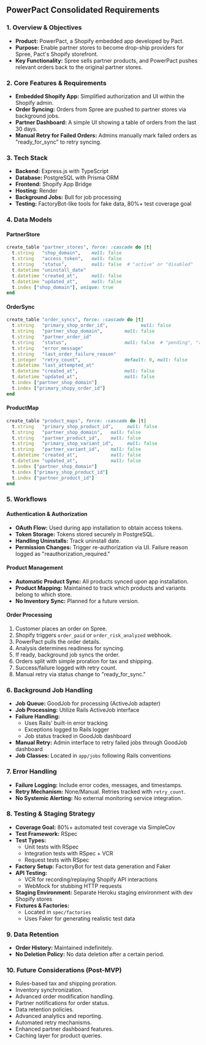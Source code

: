 
## PowerPact Consolidated Requirements

### 1. Overview & Objectives

- **Product:** PowerPact, a Shopify embedded app developed by Pact.
- **Purpose:** Enable partner stores to become drop-ship providers for Spree, Pact's Shopify storefront.
- **Key Functionality:** Spree sells partner products, and PowerPact pushes relevant orders back to the original partner stores.

### 2. Core Features & Requirements

- **Embedded Shopify App:** Simplified authorization and UI within the Shopify admin.
- **Order Syncing:** Orders from Spree are pushed to partner stores via background jobs.
- **Partner Dashboard:** A simple UI showing a table of orders from the last 30 days.
- **Manual Retry for Failed Orders:** Admins manually mark failed orders as "ready_for_sync" to retry syncing.

### 3. Tech Stack

- **Backend:** Express.js with TypeScript
- **Database:** PostgreSQL with Prisma ORM
- **Frontend:** Shopify App Bridge
- **Hosting:** Render
- **Background Jobs:** Bull for job processing
- **Testing:** FactoryBot-like tools for fake data, 80%+ test coverage goal

### 4. Data Models

#### PartnerStore

```ruby
create_table "partner_stores", force: :cascade do |t|
  t.string   "shop_domain",    null: false
  t.string   "access_token",   null: false
  t.string   "status",         null: false  # "active" or "disabled"
  t.datetime "uninstall_date"
  t.datetime "created_at",     null: false
  t.datetime "updated_at",     null: false
  t.index ["shop_domain"], unique: true
end
```

#### OrderSync

```ruby
create_table "order_syncs", force: :cascade do |t|
  t.string   "primary_shop_order_id",            null: false
  t.string   "partner_shop_domain",        null: false
  t.string   "partner_order_id"
  t.string   "status",                     null: false  # "pending", "ready_for_sync", "synced", "failed"
  t.string   "error_message"
  t.string   "last_order_failure_reason"
  t.integer  "retry_count",                default: 0, null: false
  t.datetime "last_attempted_at"
  t.datetime "created_at",                 null: false
  t.datetime "updated_at",                 null: false
  t.index ["partner_shop_domain"]
  t.index ["primary_shopy_order_id"]
end
```

#### ProductMap

```ruby
create_table "product_maps", force: :cascade do |t|
  t.string   "primary_shop_product_id",     null: false
  t.string   "partner_shop_domain",   null: false
  t.string   "partner_product_id",    null: false
  t.string   "primary_shop_variant_id",     null: false
  t.string   "partner_variant_id",    null: false
  t.datetime "created_at",            null: false
  t.datetime "updated_at",            null: false
  t.index ["partner_shop_domain"]
  t.index ["primary_shop_product_id"]
  t.index ["partner_product_id"]
end
```

### 5. Workflows

#### Authentication & Authorization

- **OAuth Flow:** Used during app installation to obtain access tokens.
- **Token Storage:** Tokens stored securely in PostgreSQL.
- **Handling Uninstalls:** Track uninstall date.
- **Permission Changes:** Trigger re-authorization via UI. Failure reason logged as "reauthorization_required."

#### Product Management

- **Automatic Product Sync:** All products synced upon app installation.
- **Product Mapping:** Maintained to track which products and variants belong to which store.
- **No Inventory Sync:** Planned for a future version.

#### Order Processing

1. Customer places an order on Spree.
2. Shopify triggers `order_paid` or `order_risk_analyzed` webhook.
3. PowerPact pulls the order details.
4. Analysis determines readiness for syncing.
5. If ready, background job syncs the order.
6. Orders split with simple proration for tax and shipping.
7. Success/failure logged with retry count.
8. Manual retry via status change to "ready_for_sync."

### 6. Background Job Handling

- **Job Queue:** GoodJob for processing (ActiveJob adapter)
- **Job Processing:** Utilize Rails ActiveJob interface
- **Failure Handling:** 
  - Uses Rails' built-in error tracking
  - Exceptions logged to Rails logger
  - Job status tracked in GoodJob dashboard
- **Manual Retry:** Admin interface to retry failed jobs through GoodJob dashboard
- **Job Classes:** Located in `app/jobs` following Rails conventions

### 7. Error Handling

- **Failure Logging:** Include error codes, messages, and timestamps.
- **Retry Mechanism:** None/Manual. Retries tracked with `retry_count`.
- **No Systemic Alerting:** No external monitoring service integration.


### 8. Testing & Staging Strategy

- **Coverage Goal:** 80%+ automated test coverage via SimpleCov
- **Test Framework:** RSpec
- **Test Types:** 
  - Unit tests with RSpec
  - Integration tests with RSpec + VCR
  - Request tests with RSpec 
- **Factory Setup:** FactoryBot for test data generation and Faker
- **API Testing:** 
  - VCR for recording/replaying Shopify API interactions
  - WebMock for stubbing HTTP requests
- **Staging Environment:** Separate Heroku staging environment with dev Shopify stores
- **Fixtures & Factories:** 
  - Located in `spec/factories`
  - Uses Faker for generating realistic test data

### 9. Data Retention

- **Order History:** Maintained indefinitely.
- **No Deletion Policy:** No data deletion after a certain period.

### 10. Future Considerations (Post-MVP)

- Rules-based tax and shipping proration.
- Inventory synchronization.
- Advanced order modification handling.
- Partner notifications for order status.
- Data retention policies.
- Advanced analytics and reporting.
- Automated retry mechanisms.
- Enhanced partner dashboard features.
- Caching layer for product queries.

